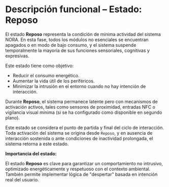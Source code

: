 # Descripción funcional – Estado: Reposo

El estado **Reposo** representa la condición de mínima actividad del sistema NORA. En esta fase, todos los módulos no esenciales se encuentran apagados o en modo de bajo consumo, y el sistema suspende temporalmente la mayoría de sus funciones sensoriales, cognitivas y expresivas.

Este estado tiene como objetivo:

- Reducir el consumo energético.
- Aumentar la vida útil de los periféricos.
- Minimizar la intrusión en el entorno cuando no hay intención de interacción.

Durante **Reposo**, el sistema permanece latente pero con mecanismos de activación activos, tales como sensores de proximidad, entradas NFC o vigilancia visual mínima (si se ha configurado como disponible en segundo plano).

Este estado se considera el punto de partida y final del ciclo de interacción. Toda activación del sistema se origina desde `Reposo`, y en ausencia de interacción sostenida o ante condiciones de inactividad prolongada, el sistema retorna a este estado.

**Importancia del estado:**

El estado **Reposo** es clave para garantizar un comportamiento no intrusivo, optimizado energéticamente y respetuoso con el contexto ambiental. También permite implementar lógica de "despertar" basada en intención real del usuario.
